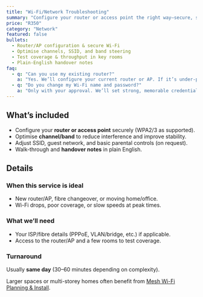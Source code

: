 ```yaml
---
title: "Wi-Fi/Network Troubleshooting"
summary: "Configure your router or access point the right way—secure, stable, and fast in real-world use."
price: "R350"
category: "Network"
featured: false
bullets:
  - Router/AP configuration & secure Wi-Fi
  - Optimise channels, SSID, and band steering
  - Test coverage & throughput in key rooms
  - Plain-English handover notes
faq:
  - q: "Can you use my existing router?"
    a: "Yes. We’ll configure your current router or AP. If it’s under-powered, we’ll suggest proven replacements."
  - q: "Do you change my Wi-Fi name and password?"
    a: "Only with your approval. We’ll set strong, memorable credentials and record them for you."
---
```


## What’s included
- Configure your **router or access point** securely (WPA2/3 as supported).  
- Optimise **channel/band** to reduce interference and improve stability.  
- Adjust SSID, guest network, and basic parental controls (on request).  
- Walk-through and **handover notes** in plain English.

## Details

### When this service is ideal
- New router/AP, fibre changeover, or moving home/office.  
- Wi-Fi drops, poor coverage, or slow speeds at peak times.

### What we’ll need
- Your ISP/fibre details (PPPoE, VLAN/bridge, etc.) if applicable.  
- Access to the router/AP and a few rooms to test coverage.

### Turnaround
Usually **same day** (30–60 minutes depending on complexity).

<div class="card p-4 mt-4">
  <p class="m-0 text-white/80 text-sm">Larger spaces or multi-storey homes often benefit from <a class="link-fancy" href="/services/mesh-wifi-planning-install">Mesh Wi-Fi Planning &amp; Install</a>.</p>
</div>
